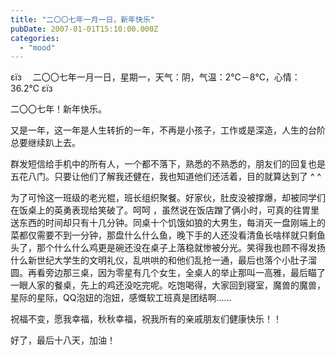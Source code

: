 ```yaml
---
title: "二〇〇七年一月一日，新年快乐"
pubDate: 2007-01-01T15:10:00.000Z
categories: 
  - "mood"
---
```


εїз　 二〇〇七年一月一日，星期一，天气：阴，气温：2℃－8℃，心情：36.2℃ εїз

  

二〇〇七年！新年快乐。

又是一年，这一年是人生转折的一年，不再是小孩子，工作或是深造，人生的台阶总要继续趴上去。

群发短信给手机中的所有人，一个都不落下，熟悉的不熟悉的，朋友们的回复也是五花八门。只要让他们了解我还健在，我也知道他们还活着，目的就算达到了 ^ ^

为了可怜这一班级的老光棍，班长组织聚餐。好家伙，肚皮没被撑爆，却被同学们在饭桌上的英勇表现给笑破了。呵呵 ，虽然说在饭店蹭了俩小时，可真的往胃里送东西的时间却只有十几分钟。同桌十个饥饿如狼的大男生，每消灭一盘刚端上的菜都仅需要不到一分钟，那盘什么什么鱼，晚下手的人还没看清鱼长啥样就只剩鱼头了，那个什么什么鸡更是碗还没在桌子上落稳就惨被分光。笑得我也顾不得发扬什么新世纪大学生的文明礼仪，乱哄哄的和他们乱抢一通，最后也落个小肚子溜圆。再看旁边那三桌，因为零星有几个女生，全桌人的举止那叫一高雅，最后瞄了一眼人家的餐桌，先上的鸡还没吃完呢。吃饱喝得，大家回到寝室，魔兽的魔兽，星际的星际，QQ泡妞的泡妞，感慨软工班真是团结啊……

祝福不变，愿我幸福，秋秋幸福，祝我所有的亲戚朋友们健康快乐！！

好了，最后十八天，加油！
